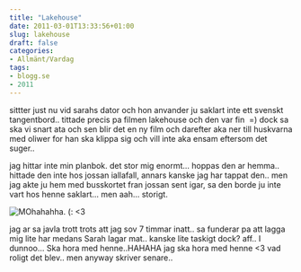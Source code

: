 ```yaml
---
title: "Lakehouse"
date: 2011-03-01T13:33:56+01:00
slug: lakehouse
draft: false
categories:
- Allmänt/Vardag
tags:
- blogg.se
- 2011
---
```

sittter just nu vid sarahs dator och hon anvander ju saklart inte ett svenskt tangentbord.. tittade precis pa filmen lakehouse och den var fin  =) dock sa ska vi snart ata och sen blir det en ny film och darefter aka ner till huskvarna med oliwer for han ska klippa sig och vill inte aka ensam eftersom det suger..

jag hittar inte min planbok. det stor mig enormt... hoppas den ar hemma.. hittade den inte hos jossan iallafall, annars kanske jag har tappat den.. men jag akte ju hem med busskortet fran jossan sent igar, sa den borde ju inte vart hos henne saklart... men aah... storigt.

![MOhahahha. (: <3](/assets/images/blogg.se/av-amanda_17173543.jpg)

jag ar sa javla trott trots att jag sov 7 timmar inatt.. sa funderar pa att lagga mig lite har medans Sarah lagar mat.. kanske lite taskigt dock? aff.. I dunnoo... Ska hora med henne..HAHAHA jag ska hora med henne <3 vad roligt det blev.. men anyway skriver senare..